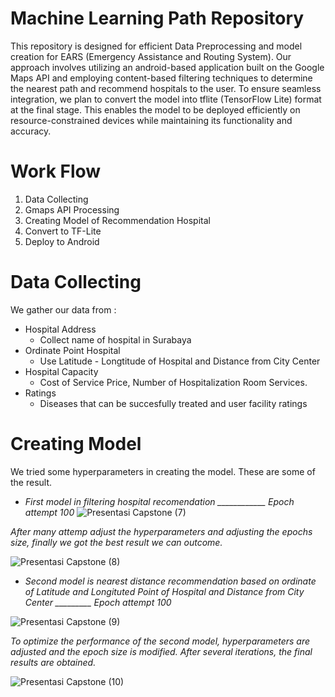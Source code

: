 # Machine Learning Path Repository 
This repository is designed for efficient Data Preprocessing and model creation for EARS (Emergency Assistance and Routing System). Our approach involves utilizing an android-based application built on the Google Maps API and employing content-based filtering techniques to determine the nearest path and recommend hospitals to the user. To ensure seamless integration, we plan to convert the model into tflite (TensorFlow Lite) format at the final stage. This enables the model to be deployed efficiently on resource-constrained devices while maintaining its functionality and accuracy.
# Work Flow 
1. Data Collecting 
2. Gmaps API Processing
3. Creating Model of Recommendation Hospital 
4. Convert to TF-Lite
5. Deploy to Android 
# Data Collecting 
We gather our data from :
- Hospital Address
   - Collect name of hospital in Surabaya 
- Ordinate Point Hospital
   - Use Latitude - Longtitude of Hospital and Distance from City Center
- Hospital Capacity
   - Cost of Service Price, Number of Hospitalization Room Services.
- Ratings 
   - Diseases that can be succesfully treated and user facility ratings 
# Creating Model 
We tried some hyperparameters in creating the model. These are some of the result.

- *First model in filtering hospital recomendation ____________ Epoch attempt 100*
![Presentasi Capstone (7)](https://github.com/abelyoshuara/ears-project/assets/128933031/4213d095-ea2c-488e-9de2-19a1ae25fd67)

*After many attemp adjust the hyperparameters and adjusting the epochs size, finally we got the best result we can outcome.*

![Presentasi Capstone (8)](https://github.com/abelyoshuara/ears-project/assets/128933031/30c3500e-253e-41bf-b948-c48a20ae874d)

- *Second model is nearest distance recommendation based on ordinate of Latitude and Longituted  Point of Hospital and Distance from City Center
_________ Epoch attempt 100*

![Presentasi Capstone (9)](https://github.com/abelyoshuara/ears-project/assets/128933031/50a194ff-b7ab-4081-9904-b85325b4e0da)

*To optimize the performance of the second model, hyperparameters are adjusted and the epoch size is modified. After several iterations, the final results are obtained.*

![Presentasi Capstone (10)](https://github.com/abelyoshuara/ears-project/assets/128933031/fce44b51-35a6-4bd2-a29b-5bbee65644f3)





